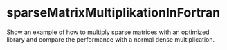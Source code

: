 # sparseMatrixMultiplikationInFortran
Show an example of how to multiply sparse matrices with an optimized library and compare the performance with 
a normal dense multiplication.

